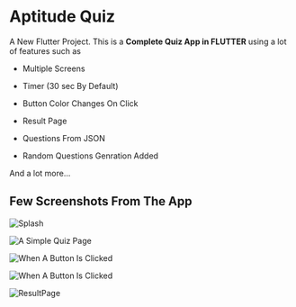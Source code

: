 # Aptitude Quiz

A New Flutter Project.
This is a **Complete Quiz App in FLUTTER** using a lot of features such as

* Multiple Screens

* Timer (30 sec By Default)

* Button Color Changes On Click

* Result Page

* Questions From JSON

* Random Questions Genration Added
  

And a lot more...

## Few Screenshots From The App

![Splash](./images/Splash.jpg "Splash Screen")

![A Simple Quiz Page](./images/HomePage.jpg "A Home Page")

![When A Button Is Clicked](./images/QuizPage1.jpg "When A Answer Is Correct")

![When A Button Is Clicked](./images/QuizPage2.jpg "When A Answer Is Wrong")

![ResultPage](./images/ResultPage.jpg "Result Page")
